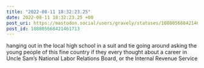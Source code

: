 ```yaml
---
title: "2022-08-11 18:32:23.25"
date: 2022-08-11 18:32:23.25 +00
post_uri: https://mastodon.social/users/gravely/statuses/108805668421461713
post_id: 108805668421461713
---
```

hanging out in the local high school in a suit and tie going around asking the young people of this fine country if they every thought about a career in Uncle Sam’s National Labor Relations Board, or the Internal Revenue Service


